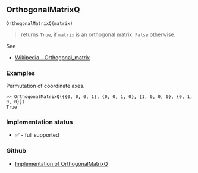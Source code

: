 ## OrthogonalMatrixQ

```
OrthogonalMatrixQ(matrix)
```

> returns `True`, if `matrix` is an orthogonal matrix. `False` otherwise.
 
See
* [Wikipedia - Orthogonal_matrix](https://en.wikipedia.org/wiki/Orthogonal_matrix)

### Examples

Permutation of coordinate axes.

```
>> OrthogonalMatrixQ({{0, 0, 0, 1}, {0, 0, 1, 0}, {1, 0, 0, 0}, {0, 1, 0, 0}})
True
```
 

### Implementation status

* &#x2705; - full supported

### Github

* [Implementation of OrthogonalMatrixQ](https://github.com/axkr/symja_android_library/blob/master/symja_android_library/matheclipse-core/src/main/java/org/matheclipse/core/builtin/PredicateQ.java#L989) 
